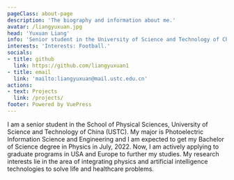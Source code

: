 ```yaml
---
pageClass: about-page
description: 'The biography and information about me.'
avatar: /liangyuxuan.jpg
head: 'Yuxuan Liang'
info: 'Senior student in the University of Science and Technology of China'
interests: 'Interests: Football.'
socials:
- title: github
  link: https://github.com/liangyuxuan1
- title: email
  link: 'mailto:liangyuxuan@mail.ustc.edu.cn'
actions:
- text: Projects
  link: /projects/
footer: Powered by VuePress
---
```


<AboutCard :frontmatter="$page.frontmatter" >

I am a senior student in the School of Physical Sciences, University of Science and Technology of China (USTC). My major is Photoelectric Information Science and Engineering and I am expected to get my Bachelor of Science degree in Physics in July, 2022. Now, I am actively applying to graduate programs in USA and Europe to further my studies. My research interests lie in the area of integrating physics and artificial intelligence technologies to solve life and healthcare problems.

</AboutCard>

<style lang="stylus">

.theme-container.about-page .page
  background-color #e6ecf0
  min-height calc(100vh)
  
  .last-updated
    display none

</style>